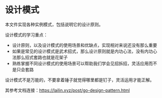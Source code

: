 # 设计模式

本文件实现各种实例模式，包括说明它的设计原则。

设计模式的学习重点：
- 设计原则，以及设计模式的使用场景和优缺点，实现相对来说还没有那么重要
- 如果是常见的设计模式是武术招式，那么设计原则就是内功心法，没有内功心法那么招式套路也就是花架子
- 熟练掌握不同设计模式的使用场景可以帮助我们学会见招拆招，灵活应用而不是只会套路

设计模式不是万能的，不要拿着锤子就觉得哪里都是钉子，灵活运用才能正解。

其参考文档连接：https://lailin.xyz/post/go-design-pattern.html
